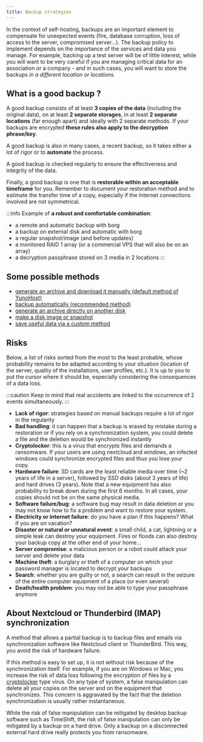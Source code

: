 ```yaml
---
title: Backup strategies
---
```


In the context of self-hosting, backups are an important element to compensate for unexpected events (fire, database corruption, loss of access to the server, compromised server...). The backup policy to implement depends on the importance of the services and data you manage. For example, backing up a test server will be of little interest, while you will want to be very careful if you are managing critical data for an association or a company - and in such cases, you will want to store the backups *in a different location or locations*.

## What is a good backup ?

A good backup consists of at least **3 copies of the data** (including the original data), on at least **2 separate storages**, in at least **2 separate locations** (far enough apart) and ideally with 2 separate methods. If your backups are encrypted **these rules also apply to the decryption phrase/key**.

A good backup is also in many cases, a recent backup, so it takes either a lot of rigor or to **automate** the process.

A good backup is checked regularly to ensure the effectiveness and integrity of the data.

Finally, a good backup is one that is **restorable within an acceptable timeframe** for you. Remember to document your restoration method and to estimate the transfer time of a copy, especially if the Internet connections involved are not symmetrical.

:::info
Example of **a robust and comfortable combination**:

- a remote and automatic backup with borg
- a backup on external disk and automatic with borg
- a regular snapshot/image (and before updates)
- a monitored RAID 1 array (or a commercial VPS that will also be on an array)
- a decryption passphrase stored on 3 media in 2 locations
:::

## Some possible methods

- [generate an archive and download it manually (default method of YunoHost)](/administer/backups/#manual-backup)
- [backup automatically (recommended method)](/administer/backups/backup_methods)
- [generate an archive directly on another disk](/administer/tutorials/external_storage)
- [make a disk image or snapshot](/administer/backups/clone_filesystem)
- [save useful data via a custom method](/administer/backups/custom_backup_methods)

## Risks

Below, a list of risks sorted from the most to the least probable, whose probability remains to be adapted according to your situation (location of the server, quality of the installations, user profiles, etc.). It is up to you to put the cursor where it should be, especially considering the consequences of a data loss.

:::caution
Keep in mind that real accidents are linked to the occurrence of 2 events simultaneously.
:::

- **Lack of rigor**: strategies based on manual backups require a lot of rigor in the regularity
- **Bad handling**: it can happen that a backup is erased by mistake during a restoration or if you rely on a synchronization system, you could delete a file and the deletion would be synchronized instantly
- **Cryptolocker**: this is a virus that encrypts files and demands a ransomware. If your users are using nextcloud and windows, an infected windows could synchronize encrypted files and thus you lose your copy.
- **Hardware failure**: SD cards are the least reliable media over time (~2 years of life in a server), followed by SSD disks (about 3 years of life) and hard drives (3 years). Note that a new equipment has also probability to break down during the first 6 months. In all cases, your copies should not be on the same physical media.
- **Software failure/bug**: a software bug may result in data deletion or you may not know how to fix a problem and want to restore your system.
- **Electricity or internet failure**: do you have a plan if this happens? What if you are on vacation?
- **Disaster or natural or unnatural event**: a small child, a cat, lightning or a simple leak can destroy your equipment. Fires or floods can also destroy your backup copy at the other end of your home...
- **Server compromise**: a malicious person or a robot could attack your server and delete your data
- **Machine theft**: a burglary or theft of a computer on which your password manager is located to decrypt your backups
- **Search**: whether you are guilty or not, a search can result in the seizure of the entire computer equipment of a place (or even several)
- **Death/health problem**: you may not be able to type your passphrase anymore

## About Nextcloud or Thunderbird (IMAP) synchronization

A method that allows a partial backup is to backup files and emails via synchronization software like Nextcloud client or ThunderBird. This way, you avoid the risk of hardware failure.

If this method is easy to set up, it is not without risk because of the synchronization itself. For example, if you are on Windows or Mac, you increase the risk of data loss following the encryption of files by a [cryptolocker](https://en.wikipedia.org/wiki/Ransomware) type virus. On any type of system, a false manipulation can delete all your copies on the server and on the equipment that synchronizes. This concern is aggravated by the fact that the deletion synchronization is usually rather instantaneous.

While the risk of false manipulation can be mitigated by desktop backup software such as TimeShift, the risk of false manipulation can only be mitigated by a backup on a hard drive. Only a backup on a disconnected external hard drive really protects you from ransomware.
